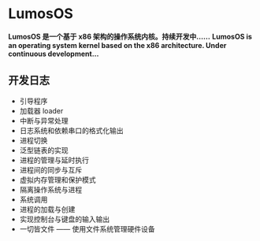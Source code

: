 # LumosOS
**LumosOS 是一个基于 x86 架构的操作系统内核。持续开发中……**
**LumosOS is an operating system kernel based on the x86 architecture. Under continuous development...**
## 开发日志
* 引导程序
* 加载器 loader
* 中断与异常处理
* 日志系统和依赖串口的格式化输出
* 进程切换
* 泛型链表的实现
* 进程的管理与延时执行
* 进程间的同步与互斥
* 虚拟内存管理和保护模式
* 隔离操作系统与进程
* 系统调用
* 进程的加载与创建
* 实现控制台与键盘的输入输出
* 一切皆文件 —— 使用文件系统管理硬件设备
